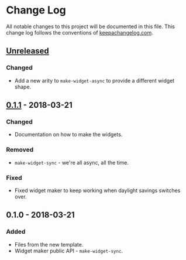 # Change Log
All notable changes to this project will be documented in this file. This change log follows the conventions of [keepachangelog.com](http://keepachangelog.com/).

## [Unreleased]
### Changed
- Add a new arity to `make-widget-async` to provide a different widget shape.

## [0.1.1] - 2018-03-21
### Changed
- Documentation on how to make the widgets.

### Removed
- `make-widget-sync` - we're all async, all the time.

### Fixed
- Fixed widget maker to keep working when daylight savings switches over.

## 0.1.0 - 2018-03-21
### Added
- Files from the new template.
- Widget maker public API - `make-widget-sync`.

[Unreleased]: https://github.com/your-name/pred-i-kit/compare/0.1.1...HEAD
[0.1.1]: https://github.com/your-name/pred-i-kit/compare/0.1.0...0.1.1
